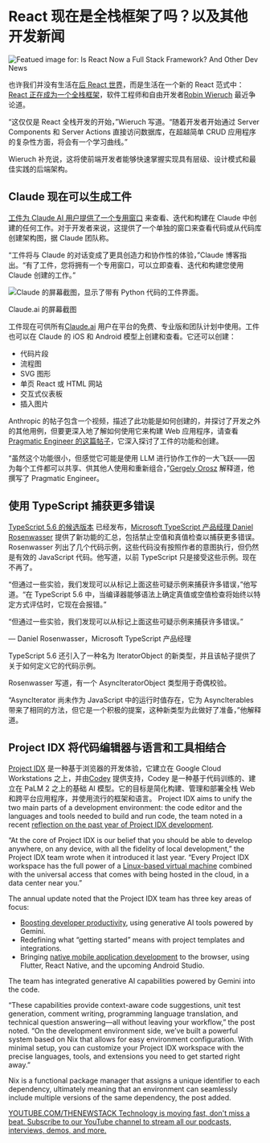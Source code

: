 # React 现在是全栈框架了吗？以及其他开发新闻

![Featued image for: Is React Now a Full Stack Framework? And Other Dev News](https://cdn.thenewstack.io/media/2024/04/d8b458d6-dev_news_img-2-2-1024x577.png)

也许我们并没有生活在[后 React 世界](https://thenewstack.io/after-a-decade-of-react-is-frontend-a-post-react-world-now/)，而是生活在一个新的 React 范式中：[React 正在成为一个全栈框架](https://www.robinwieruch.de/react-full-stack-framework)，软件工程师和自由开发者[Robin Wieruch](https://www.linkedin.com/company/rwieruch/) 最近争论道。

“这仅仅是 React 全栈开发的开始，”Wieruch 写道。“随着开发者开始通过 Server Components 和 Server Actions 直接访问数据库，在超越简单 CRUD 应用程序的复杂性方面，将会有一个学习曲线。”

Wieruch 补充说，这将使前端开发者能够快速掌握实现具有层级、设计模式和最佳实践的后端架构。

## Claude 现在可以生成工件

[工件为 Claude AI 用户提供了一个专用窗口](https://www.anthropic.com/news/artifacts) 来查看、迭代和构建在 Claude 中创建的任何工作。对于开发者来说，这提供了一个单独的窗口来查看代码或从代码库创建架构图，据 Claude 团队称。

“工件将与 Claude 的对话变成了更具创造力和协作性的体验，”Claude 博客指出。“有了工件，您将拥有一个专用窗口，可以立即查看、迭代和构建您使用 Claude 创建的工作。”

![Claude 的屏幕截图，显示了带有 Python 代码的工件界面。](https://cdn.thenewstack.io/media/2024/08/234c2f0e-artifacts_claude.jpg)

Claude.ai 的屏幕截图

工件现在可供所有[Claude.ai](https://claude.ai/new) 用户在平台的免费、专业版和团队计划中使用。工件也可以在 Claude 的 iOS 和 Android 模型上创建和查看。它还可以创建：

- 代码片段
- 流程图
- SVG 图形
- 单页 React 或 HTML 网站
- 交互式仪表板
- 插入图片

Anthropic 的帖子包含一个视频，描述了此功能是如何创建的，并探讨了开发之外的其他用例，但要更深入地了解如何使用它来构建 Web 应用程序，请查看[Pragmatic Engineer 的这篇帖子](https://newsletter.pragmaticengineer.com/p/how-anthropic-built-artifacts)，它深入探讨了工件的功能和创建。

“虽然这个功能很小，但感觉它可能是使用 LLM 进行协作工作的一大飞跃——因为每个工件都可以共享、供其他人使用和重新组合，”[Gergely Orosz](https://www.linkedin.com/in/gergelyorosz/?originalSubdomain=nl) 解释道，他撰写了 Pragmatic Engineer。

## 使用 TypeScript 捕获更多错误

[TypeScript 5.6 的候选版本](https://devblogs.microsoft.com/typescript/announcing-typescript-5-6-rc/) 已经发布，[Microsoft TypeScript 产品经理 Daniel Rosenwasser](https://www.linkedin.com/in/daniel-rosenwasser-b56b7837/) 提供了新功能的汇总，包括禁止空值和真值检查以捕获更多错误。Rosenwasser 列出了几个代码示例，这些代码没有按照作者的意图执行，但仍然是有效的 JavaScript 代码。他写道，以前 TypeScript 只是接受这些示例。现在不再了。

“但通过一些实验，我们发现可以从标记上面这些可疑示例来捕获许多错误，”他写道。“在 TypeScript 5.6 中，当编译器能够语法上确定真值或空值检查将始终以特定方式评估时，它现在会报错。”

“但通过一些实验，我们发现可以从标记上面这些可疑示例来捕获许多错误。”

— Daniel Rosenwasser，Microsoft TypeScript 产品经理

TypeScript 5.6 还引入了一种名为 IteratorObject 的新类型，并且该帖子提供了关于如何定义它的代码示例。

Rosenwasser 写道，有一个 AsyncIteratorObject 类型用于奇偶校验。

“AsyncIterator 尚未作为 JavaScript 中的运行时值存在，它为 AsyncIterables 带来了相同的方法，但它是一个积极的提案，这种新类型为此做好了准备，”他解释道。

## Project IDX 将代码编辑器与语言和工具相结合

[Project IDX](https://thenewstack.io/project-idx-googles-new-web-and-mobile-app-development-ide/) 是一种基于浏览器的开发体验，它建立在 Google Cloud Workstations 之上，并由[Codey](https://lablab.ai/tech/google/codey) 提供支持，Codey 是一种基于代码训练的、建立在 PaLM 2 之上的基础 AI 模型。它的目标是简化构建、管理和部署全栈 Web 和跨平台应用程序，并使用流行的框架和语言。
Project IDX aims to unify the two main parts of a development environment: the code editor and the languages and tools needed to build and run code, the team noted in a recent [reflection on the past year of Project IDX development](https://idx.dev/blog/article/a-year-of-project-idx).

“At the core of Project IDX is our belief that you should be able to develop anywhere, on any device, with all the fidelity of local development,” the Project IDX team wrote when it introduced it last year. “Every Project IDX workspace has the full power of a [Linux-based virtual machine](https://thenewstack.io/deploying-microsofts-new-linux-distribution-as-a-vm-is-not-easy/) combined with the universal access that comes with being hosted in the cloud, in a data center near you.”

The annual update noted that the Project IDX team has three key areas of focus:

*   [Boosting developer productivity](https://thenewstack.io/developer-productivity-metrics-drive-continuous-improvement/), using generative AI tools powered by Gemini.
*   Redefining what “getting started” means with project templates and integrations.
*   Bringing [native mobile application development](https://thenewstack.io/beta-solution-helps-frontend-developers-make-native-mobile-apps/) to the browser, using Flutter, React Native, and the upcoming Android Studio.

The team has integrated generative AI capabilities powered by Gemini into the code.

“These capabilities provide context-aware code suggestions, unit test generation, comment writing, programming language translation, and technical question answering—all without leaving your workflow,” the post noted. “On the development environment side, we’ve built a powerful system based on Nix that allows for easy environment configuration. With minimal setup, you can customize your Project IDX workspace with the precise languages, tools, and extensions you need to get started right away.”

Nix is a functional package manager that assigns a unique identifier to each dependency, ultimately meaning that an environment can seamlessly include multiple versions of the same dependency, the post added.

[
YOUTUBE.COM/THENEWSTACK
Technology is moving fast, don't miss a beat. Subscribe to our YouTube
channel to stream all our podcasts, interviews, demos, and more.
](https://youtube.com/thenewstack?sub_confirmation=1)